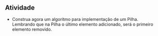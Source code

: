 ## Atividade

 - Construa agora um algoritmo para implementação de um Pilha. Lembrando que na Pilha o último elemento adicionado, será o primeiro elemento removido.